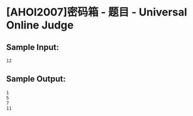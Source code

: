 # [AHOI2007]密码箱 - 题目 - Universal Online Judge


## Sample Input: 
```
12

```

## Sample Output: 
```
1
5
7
11

```
